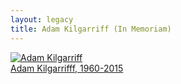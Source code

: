 ```yaml
---
layout: legacy
title: Adam Kilgarriff (In Memoriam)
---
```

<a href="{{ site.baseurl }}/legacy/Adam-ACL2015.v4.pdf">
<img src="{{ site.baseurl }}/legacy/ak_ribbon.png" alt="Adam Kilgarriff">
<br/>
Adam Kilgarrifff, 1960-2015
</a>
